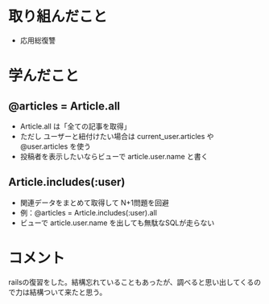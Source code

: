 # 取り組んだこと
- 応用総復讐

# 学んだこと
## @articles = Article.all
- Article.all は「全ての記事を取得」
- ただし ユーザーと紐付けたい場合は current_user.articles や @user.articles を使う
- 投稿者を表示したいならビューで article.user.name と書く

## Article.includes(:user)
- 関連データをまとめて取得して N+1問題を回避
- 例：@articles = Article.includes(:user).all
- ビューで article.user.name を出しても無駄なSQLが走らない


# コメント
railsの復習をした。結構忘れていることもあったが、調べると思い出してくるので力は結構ついて来たと思う。
